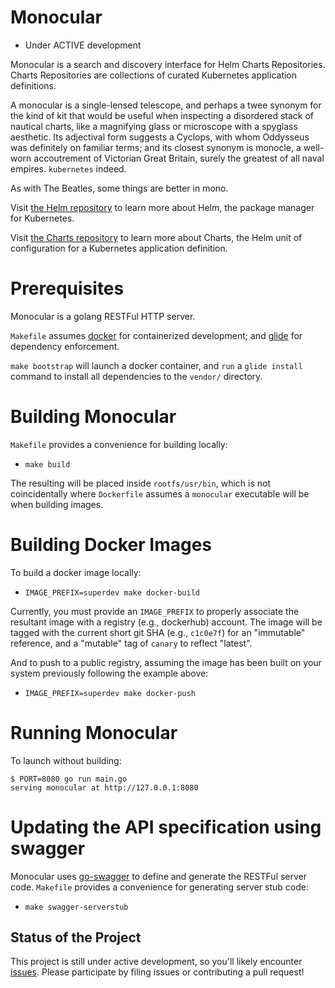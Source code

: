 # Monocular

- Under ACTIVE development

Monocular is a search and discovery interface for Helm Charts Repositories. Charts Repositories are collections of curated Kubernetes application definitions.

A monocular is a single-lensed telescope, and perhaps a twee synonym for the kind of kit that would be useful when inspecting a disordered stack of nautical charts, like a magnifying glass or microscope with a spyglass aesthetic. Its adjectival form suggests a Cyclops, with whom Oddysseus was definitely on familiar terms; and its closest synonym is monocle, a well-worn accoutrement of Victorian Great Britain, surely the greatest of all naval empires. `kubernetes` indeed.

As with The Beatles, some things are better in mono.

Visit [the Helm repository](https://github.com/kubernetes/helm) to learn more about Helm, the package manager for Kubernetes.

Visit [the Charts repository](https://github.com/kubernetes/charts) to learn more about Charts, the Helm unit of configuration for a Kubernetes application definition.

# Prerequisites

Monocular is a golang RESTFul HTTP server.

`Makefile` assumes [docker](https://www.docker.com) for containerized development; and [glide](http://glide.sh) for dependency enforcement.

`make bootstrap` will launch a docker container, and `run` a `glide install` command to install all dependencies to the `vendor/` directory.

# Building Monocular

`Makefile` provides a convenience for building locally:

- `make build`

The resulting will be placed inside `rootfs/usr/bin`, which is not coincidentally where `Dockerfile` assumes a `monocular` executable will be when building images.

# Building Docker Images

To build a docker image locally:

- `IMAGE_PREFIX=superdev make docker-build`

Currently, you must provide an `IMAGE_PREFIX` to properly associate the resultant image with a registry (e.g., dockerhub) account. The image will be tagged with the current short git SHA (e.g., `c1c0e7f`) for an "immutable" reference, and a "mutable" tag of `canary` to reflect "latest".

And to push to a public registry, assuming the image has been built on your system previously following the example above:

- `IMAGE_PREFIX=superdev make docker-push`

# Running Monocular

To launch without building:
```
$ PORT=8080 go run main.go
serving monocular at http://127.0.0.1:8080
```

# Updating the API specification using swagger

Monocular uses [go-swagger](https://github.com/go-swagger/go-swagger) to define and generate the RESTFul server code. `Makefile` provides a convenience for generating server stub code:

- `make swagger-serverstub`

## Status of the Project

This project is still under active development, so you'll likely encounter [issues](https://github.com/helm/monocular/issues). Please participate by filing issues or contributing a pull request!

